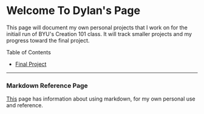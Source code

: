 # Welcome To Dylan's Page
This page will document my own personal projects that I work on for the initiail run of BYU's Creation 101 class.  It will track smaller projects and my progress toward the final project.

Table of Contents

- [Final Project](final.md)
****
### Markdown Reference Page
[This](markDownRef.md) page has information about using markdown, for my own personal use and reference.